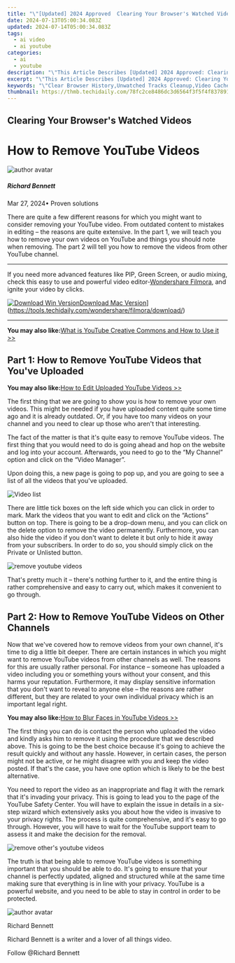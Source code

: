 ```yaml
---
title: "\"[Updated] 2024 Approved  Clearing Your Browser's Watched Videos\""
date: 2024-07-13T05:00:34.083Z
updated: 2024-07-14T05:00:34.083Z
tags:
  - ai video
  - ai youtube
categories:
  - ai
  - youtube
description: "\"This Article Describes [Updated] 2024 Approved: Clearing Your Browser's Watched Videos\""
excerpt: "\"This Article Describes [Updated] 2024 Approved: Clearing Your Browser's Watched Videos\""
keywords: "\"Clear Browser History,Unwatched Tracks Cleanup,Video Cache Purge,Free Up Browser Space,Delete Watched Vids,Streaming Buffer-Free,Privacy Safe Browsing\""
thumbnail: https://thmb.techidaily.com/78fc2ce8486dc3d6564f3f5f4f837891a8fa189d01a8b699d519ecb10291bd82.jpg
---
```


## Clearing Your Browser's Watched Videos

# How to Remove YouTube Videos

![author avatar](https://images.wondershare.com/filmora/article-images/richard-bennett.jpg)

##### Richard Bennett

 Mar 27, 2024• Proven solutions

 There are quite a few different reasons for which you might want to consider removing your YouTube video. From outdated content to mistakes in editing – the reasons are quite extensive. In the part 1, we will teach you how to remove your own videos on YouTube and things you should note when removing. The part 2 will tell you how to remove the videos from other YouTube channel.

---

 If you need more advanced features like PIP, Green Screen, or audio mixing, check this easy to use and powerful video editor-[Wondershare Filmora](https://tools.techidaily.com/wondershare/filmora/download/), and ignite your video by clicks.

[![Download Win Version](https://images.wondershare.com/filmora/guide/download-btn-win.jpg)](https://tools.techidaily.com/wondershare/filmora/download/)[Download Mac Version](https://images.wondershare.com/filmora/guide/download-btn-mac.jpg)](https://tools.techidaily.com/wondershare/filmora/download/)

---

**You may also like:**[What is YouTube Creative Commons and How to Use it >>](https://tools.techidaily.com/wondershare/filmora/download/)

## Part 1: How to Remove YouTube Videos that You've Uploaded

**You may also like:**[How to Edit Uploaded YouTube Videos >>](https://tools.techidaily.com/wondershare/filmora/download/)

 The first thing that we are going to show you is how to remove your own videos. This might be needed if you have uploaded content quite some time ago and it is already outdated. Or, if you have too many videos on your channel and you need to clear up those who aren't that interesting.

 The fact of the matter is that it's quite easy to remove YouTube videos. The first thing that you would need to do is going ahead and hop on the website and log into your account. Afterwards, you need to go to the “My Channel” option and click on the “Video Manager”.

 Upon doing this, a new page is going to pop up, and you are going to see a list of all the videos that you've uploaded.

![Video list](https://images.wondershare.com/filmora/article-images/edit-youtube-video-basic-description-3.jpg)

 There are little tick boxes on the left side which you can click in order to mark. Mark the videos that you want to edit and click on the “Actions” button on top. There is going to be a drop-down menu, and you can click on the delete option to remove the video permanently. Furthermore, you can also hide the video if you don't want to delete it but only to hide it away from your subscribers. In order to do so, you should simply click on the Private or Unlisted button.

![remove youtube videos](https://images.wondershare.com/how-to-remove-youtube-videos.jpg)

 That's pretty much it – there's nothing further to it, and the entire thing is rather comprehensive and easy to carry out, which makes it convenient to go through.

## Part 2: How to Remove YouTube Videos on Other Channels

 Now that we've covered how to remove videos from your own channel, it's time to dig a little bit deeper. There are certain instances in which you might want to remove YouTube videos from other channels as well. The reasons for this are usually rather personal. For instance – someone has uploaded a video including you or something yours without your consent, and this harms your reputation. Furthermore, it may display sensitive information that you don't want to reveal to anyone else – the reasons are rather different, but they are related to your own individual privacy which is an important legal right.

**You may also like:**[How to Blur Faces in YouTube Videos >>](https://tools.techidaily.com/wondershare/filmora/download/)

 The first thing you can do is contact the person who uploaded the video and kindly asks him to remove it using the procedure that we described above. This is going to be the best choice because it's going to achieve the result quickly and without any hassle. However, in certain cases, the person might not be active, or he might disagree with you and keep the video posted. If that's the case, you have one option which is likely to be the best alternative.

 You need to report the video as an inappropriate and flag it with the remark that it's invading your privacy. This is going to lead you to the page of the YouTube Safety Center. You will have to explain the issue in details in a six-step wizard which extensively asks you about how the video is invasive to your privacy rights. The process is quite comprehensive, and it's easy to go through. However, you will have to wait for the YouTube support team to assess it and make the decision for the removal.

![remove other's youtube videos](https://images.wondershare.com/filmora/article-images/remove-youtube-videos-1.jpg)

 The truth is that being able to remove YouTube videos is something important that you should be able to do. It's going to ensure that your channel is perfectly updated, aligned and structured while at the same time making sure that everything is in line with your privacy. YouTube is a powerful website, and you need to be able to stay in control in order to be protected.

![author avatar](https://images.wondershare.com/filmora/article-images/richard-bennett.jpg)

Richard Bennett

Richard Bennett is a writer and a lover of all things video.

Follow @Richard Bennett


<ins class="adsbygoogle"
     style="display:block"
     data-ad-format="autorelaxed"
     data-ad-client="ca-pub-7571918770474297"
     data-ad-slot="1223367746"></ins>



<ins class="adsbygoogle"
     style="display:block"
     data-ad-client="ca-pub-7571918770474297"
     data-ad-slot="8358498916"
     data-ad-format="auto"
     data-full-width-responsive="true"></ins>




